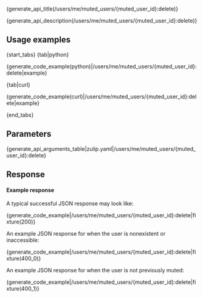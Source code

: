 {generate_api_title(/users/me/muted_users/{muted_user_id}:delete)}

{generate_api_description(/users/me/muted_users/{muted_user_id}:delete)}

## Usage examples

{start_tabs}
{tab|python}

{generate_code_example(python)|/users/me/muted_users/{muted_user_id}:delete|example}

{tab|curl}

{generate_code_example(curl)|/users/me/muted_users/{muted_user_id}:delete|example}

{end_tabs}

## Parameters

{generate_api_arguments_table|zulip.yaml|/users/me/muted_users/{muted_user_id}:delete}

## Response

#### Example response

A typical successful JSON response may look like:

{generate_code_example|/users/me/muted_users/{muted_user_id}:delete|fixture(200)}

An example JSON response for when the user is nonexistent or inaccessible:

{generate_code_example|/users/me/muted_users/{muted_user_id}:delete|fixture(400_0)}

An example JSON response for when the user is not previously muted:

{generate_code_example|/users/me/muted_users/{muted_user_id}:delete|fixture(400_1)}
